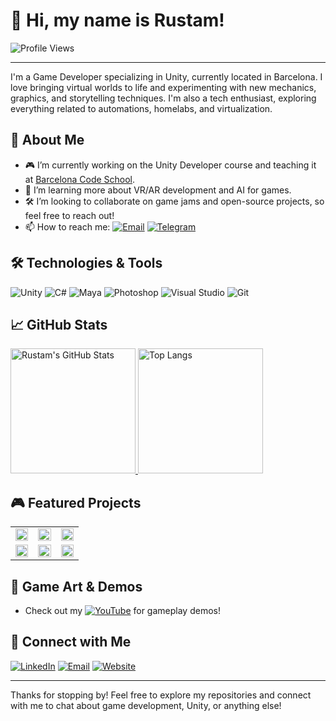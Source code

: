 # 👾 Hi, my name is Rustam!

<picture>
  <source media="(prefers-color-scheme: dark)" srcset="https://komarev.com/ghpvc/?username=rustamismagilov&color=red">
  <source media="(prefers-color-scheme: light)" srcset="https://komarev.com/ghpvc/?username=rustamismagilov&color=blue">
  <img alt="Profile Views" src="https://komarev.com/ghpvc/?username=rustamismagilov&color=blue">
</picture>

---

I'm a Game Developer specializing in Unity, currently located in Barcelona. I love bringing virtual worlds to life and experimenting with new mechanics, graphics, and storytelling techniques. 
I'm also a tech enthusiast, exploring everything related to automations, homelabs, and virtualization.

## 🚀 About Me

- 🎮 I’m currently working on the Unity Developer course and teaching it at [Barcelona Code School](https://github.com/barcelonacodeschool).
- 🌱 I’m learning more about VR/AR development and AI for games.
- 🛠️ I’m looking to collaborate on game jams and open-source projects, so feel free to reach out!
- 📫 How to reach me: 
  [![Email](https://img.shields.io/badge/Email-rustam%40ismagilov.dev-D14836?logo=gmail&logoColor=white&style=flat)](mailto:rustam@ismagilov.dev) [![Telegram](https://img.shields.io/badge/-Telegram-2CA5E0?logo=telegram&logoColor=white&style=flat)](https://t.me/rustam_ismagilov)

## 🛠️ Technologies & Tools

![Unity](https://img.shields.io/badge/-Unity-000000?logo=unity&logoColor=white&style=flat)
![C#](https://img.shields.io/badge/-C%23-239120?logo=c-sharp&logoColor=white&style=flat)
![Maya](https://img.shields.io/badge/-Maya-005BFF?logo=autodesk&logoColor=white&style=flat)
![Photoshop](https://img.shields.io/badge/-Photoshop-31A8FF?logo=adobe-photoshop&logoColor=white&style=flat)
![Visual Studio](https://img.shields.io/badge/-Visual%20Studio-5C2D91?logo=visual-studio&logoColor=white&style=flat)
![Git](https://img.shields.io/badge/-Git-F05032?logo=git&logoColor=white&style=flat)

## 📈 GitHub Stats

<a href="https://github.com/rustamismagilov">
  <picture>
    <source media="(prefers-color-scheme: dark)" srcset="https://github-readme-stats.vercel.app/api?username=rustamismagilov&show_icons=true&count_private=true&theme=dark">
    <source media="(prefers-color-scheme: light)" srcset="https://github-readme-stats.vercel.app/api?username=rustamismagilov&show_icons=true&count_private=true&theme=default">
    <img height="200"  alt="Rustam's GitHub Stats" src="https://github-readme-stats.vercel.app/api?username=rustamismagilov&show_icons=true&count_private=true">
  </picture>
</a>
<a href="https://github.com/rustamismagilov">
  <picture>
    <source media="(prefers-color-scheme: dark)" srcset="https://github-readme-stats.vercel.app/api/top-langs/?username=rustamismagilov&layout=compact&theme=dark">
    <source media="(prefers-color-scheme: light)" srcset="https://github-readme-stats.vercel.app/api/top-langs/?username=rustamismagilov&layout=compact">
    <img height="200"  alt="Top Langs" src="https://github-readme-stats.vercel.app/api/top-langs/?username=rustamismagilov&layout=compact">
  </picture>
</a>

## 🎮 Featured Projects

<table>
  <tr>
    <td width="33%">
      <a href="https://github.com/rustamismagilov/Space-Shooter">
        <img align="center" src="https://github-readme-stats.vercel.app/api/pin/?username=rustamismagilov&repo=Space-Shooter&theme=dark" width="100%">
      </a>
    </td>
    <td width="33%">
      <a href="https://github.com/rustamismagilov/Parkour-game">
        <img align="center" src="https://github-readme-stats.vercel.app/api/pin/?username=rustamismagilov&repo=Parkour-game&theme=dark" width="100%">
      </a>
    </td>
    <td width="33%">
      <a href="https://github.com/rustamismagilov/SimpleMenu">
        <img align="center" src="https://github-readme-stats.vercel.app/api/pin/?username=rustamismagilov&repo=SimpleMenu&theme=dark" width="100%">
      </a>
    </td>
  </tr>
  <tr>
    <td width="33%">
      <a href="https://github.com/rustamismagilov/Tanks-Multiplayer">
        <img align="center" src="https://github-readme-stats.vercel.app/api/pin/?username=rustamismagilov&repo=Tanks-Multiplayer&theme=dark" width="100%">
      </a>
    </td>
    <td width="33%">
      <a href="https://github.com/rustamismagilov/Interstellar-Rescuers">
        <img align="center" src="https://github-readme-stats.vercel.app/api/pin/?username=rustamismagilov&repo=Interstellar-Rescuers&theme=dark" width="100%">
      </a>
    </td>
    <td width="33%">
      <a href="https://github.com/rustamismagilov/Zombie-Survival-1">
        <img align="center" src="https://github-readme-stats.vercel.app/api/pin/?username=rustamismagilov&repo=Zombie-Survival-1&theme=dark" width="100%">
      </a>
    </td>
  </tr>
</table>

## 🎨 Game Art & Demos

- Check out my [![YouTube](https://img.shields.io/badge/YouTube-Channel-FF0000?logo=youtube&logoColor=white&style=flat)](https://www.youtube.com/@rustam_ismagilov) for gameplay demos!

## 🔗 Connect with Me

[![LinkedIn](https://img.shields.io/badge/-LinkedIn-0077B5?logo=linkedin&logoColor=white&style=flat)](https://www.linkedin.com/in/rustam-ismagilov/)
[![Email](https://img.shields.io/badge/-Email-D14836?logo=gmail&logoColor=white&style=flat)](mailto:rustam@ismagilov.dev)
[![Website](https://img.shields.io/badge/-Website-000000?logo=About.me&logoColor=white&style=flat)](https://rustamismagilov.com)

---

Thanks for stopping by! Feel free to explore my repositories and connect with me to chat about game development, Unity, or anything else!
